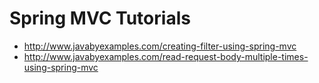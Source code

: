 # Spring MVC Tutorials

- http://www.javabyexamples.com/creating-filter-using-spring-mvc
- http://www.javabyexamples.com/read-request-body-multiple-times-using-spring-mvc